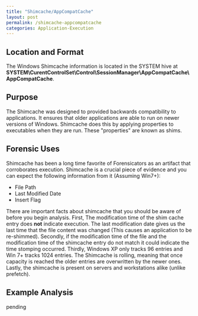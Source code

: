 ```yaml
---
title: "Shimcache/AppCompatCache"
layout: post
permalink: /shimcache-appcompatcache
categories: Application-Execution
---
```


## Location and Format

The Windows Shimcache information is located in the SYSTEM hive at **SYSTEM\CurentControlSet\Control\SessionManager\AppCompatCache\AppCompatCache**. 

## Purpose

The Shimcache was designed to provided backwards compatibility to applications. It ensures that older applications are able to run on newer versions of Windows. Shimcache does this by applying properties to executables when they are run. These "properties" are known as shims.

## Forensic Uses

Shimcache has been a long time favorite of Forensicators as an artifact that corroborates execution. Shimcache is a crucial piece of evidence and you can expect the following information from it (Assuming Win7+):
- File Path
- Last Modified Date
- Insert Flag

There are important facts about shimcache that you should be aware of before you begin analysis. First, The modification time of the shim cache entry does **not** indicate execution. The last modification date gives us the last time that the file content was changed (This causes an application to be re-shimmed). Secondly, if the modification time of the file and the modification time of the shimcache entry do not match it could indicate the time stomping occurred. Thirdly, Windows XP only tracks 96 entries and Win 7+ tracks 1024 entries. The Shimcache is rolling, meaning that once capacity is reached the older entries are overwritten by the newer ones. Lastly, the shimcache is present on servers and workstations alike (unlike prefetch).

## Example Analysis

pending